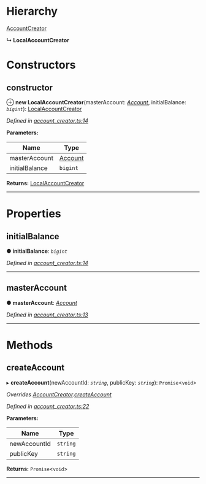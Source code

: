 

# Hierarchy

 [AccountCreator](_account_creator_.accountcreator.md)

**↳ LocalAccountCreator**

# Constructors

<a id="constructor"></a>

##  constructor

⊕ **new LocalAccountCreator**(masterAccount: *[Account](_account_.account.md)*, initialBalance: *`bigint`*): [LocalAccountCreator](_account_creator_.localaccountcreator.md)

*Defined in [account_creator.ts:14](https://github.com/nearprotocol/nearlib/blob/4b8426b/src.ts/account_creator.ts#L14)*

**Parameters:**

| Name | Type |
| ------ | ------ |
| masterAccount | [Account](_account_.account.md) |
| initialBalance | `bigint` |

**Returns:** [LocalAccountCreator](_account_creator_.localaccountcreator.md)

___

# Properties

<a id="initialbalance"></a>

##  initialBalance

**● initialBalance**: *`bigint`*

*Defined in [account_creator.ts:14](https://github.com/nearprotocol/nearlib/blob/4b8426b/src.ts/account_creator.ts#L14)*

___
<a id="masteraccount"></a>

##  masterAccount

**● masterAccount**: *[Account](_account_.account.md)*

*Defined in [account_creator.ts:13](https://github.com/nearprotocol/nearlib/blob/4b8426b/src.ts/account_creator.ts#L13)*

___

# Methods

<a id="createaccount"></a>

##  createAccount

▸ **createAccount**(newAccountId: *`string`*, publicKey: *`string`*): `Promise`<`void`>

*Overrides [AccountCreator](_account_creator_.accountcreator.md).[createAccount](_account_creator_.accountcreator.md#createaccount)*

*Defined in [account_creator.ts:22](https://github.com/nearprotocol/nearlib/blob/4b8426b/src.ts/account_creator.ts#L22)*

**Parameters:**

| Name | Type |
| ------ | ------ |
| newAccountId | `string` |
| publicKey | `string` |

**Returns:** `Promise`<`void`>

___

